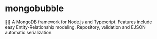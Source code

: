 # mongobubble
🍃🫧 A MongoDB framework for Node.js and Typescript. Features include easy Entity-Relationship modeling, Repository, validation and EJSON automatic serialization.
